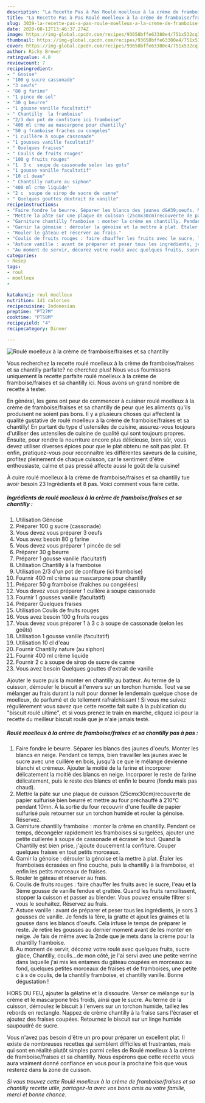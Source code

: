 ```yaml
---
description: "La Recette Pas à Pas Roulé moelleux à la crème de framboise/fraises et sa chantilly"
title: "La Recette Pas à Pas Roulé moelleux à la crème de framboise/fraises et sa chantilly"
slug: 3039-la-recette-pas-a-pas-roule-moelleux-a-la-creme-de-framboise-fraises-et-sa-chantilly
date: 2020-08-12T13:46:37.274Z
image: https://img-global.cpcdn.com/recipes/93658bffe63380e4/751x532cq70/roule-moelleux-a-la-creme-de-framboisefraises-et-sa-chantilly-photo-principale-de-la-recette.jpg
thumbnail: https://img-global.cpcdn.com/recipes/93658bffe63380e4/751x532cq70/roule-moelleux-a-la-creme-de-framboisefraises-et-sa-chantilly-photo-principale-de-la-recette.jpg
cover: https://img-global.cpcdn.com/recipes/93658bffe63380e4/751x532cq70/roule-moelleux-a-la-creme-de-framboisefraises-et-sa-chantilly-photo-principale-de-la-recette.jpg
author: Ricky Brewer
ratingvalue: 4.8
reviewcount: 7
recipeingredient:
- " Gnoise"
- "100 g sucre cassonade"
- "3 oeufs"
- "80 g farine"
- "1 pince de sel"
- "30 g beurre"
- "1 gousse vanille facultatif"
- " Chantilly  la framboise"
- "2/3 dun pot de confiture ici framboise"
- "400 ml crme au mascarpone pour chantilly"
- "50 g framboise fraches ou congeles"
- "1 cuillère à soupe cassonade"
- "1 gousses vanille facultatif"
- " Quelques fraises"
- " Coulis de fruits rouges"
- "100 g fruits rouges"
- "1  3 c  soupe de cassonade selon les gots"
- "1 gousse vanille facultatif"
- "10 cl deau"
- " Chantilly nature au siphon"
- "400 ml crme liquide"
- "2 c  soupe de sirop de sucre de canne"
- " Quelques gouttes dextrait de vanille"
recipeinstructions:
- "Faire fondre le beurre. Séparer les blancs des jaunes d&#39;oeufs. Monter les blancs en neige. Pendant ce temps, bien travailler les jaunes avec le sucre avec une cuillère en bois, jusqu&#39;à ce que le mélange devienne blanchi et crémeux. Ajouter la moitié de la farine et incorporer délicatement la moitié des blancs en neige. Incorporer le reste de farine délicatement, puis le reste des blancs et enfin le beurre (fondu mais pas chaud)."
- "Mettre la pâte sur une plaque de cuisson (25cmx30cm)recouverte de papier sulfurisé bien beurré et mettre au four préchauffé à 210°C pendant 10mn. À la.sortie du four recouvrir d&#39;une feuille de papier sulfurisé puis retourner sur un torchon humide et rouler la génoise. Réservez."
- "Garniture chantilly framboise : monter la crème en chantilly. Pendant ce temps, décongeler rapidement les framboises si surgelées, ajouter une petite cuillerée à soupe de cassonade et écraser le tout. Quand la Chantilly est bien prise, j&#39;ajoute doucement la confiture. Couper quelques fraises en tout petits morceaux."
- "Garnir la génoise : dérouler la génoise et la mettre à plat. Étaler les framboises écrasées en fine couche, puis la chantilly à la framboise, et enfin les petits morceaux de fraises."
- "Rouler le gâteau et réserver au frais."
- "Coulis de fruits rouges : faire chauffer les fruits avec le sucre, l&#39;eau et la 3ème gousse de vanille fendue et grattée. Quand les fruits ramollissent, stopper la cuisson et passer au blender. Vous pouvez ensuite filtrer si vous le souhaitez. Réservez au frais."
- "Astuce vanille : avant de préparer et peser tous les ingrédients, je sors 3 gousses de vanille. Je fends la 1ère, la gratte et ajout les graines et la gousse dans les blancs d&#39;oeufs. Cela infuse le temps de préparer le reste. Je retire les gousses au dernier moment avant de les monter en neige. Je fais de même avec la 2nde que je mets dans la crème pour la chantilly framboise."
- "Au moment de servir, décorez votre roulé avec quelques fruits, sucre glace, Chantilly, coulis...de mon côté, je l&#39;ai servi avec une petite verrine dans laquelle j&#39;ai mis les entames du gâteau coupées en morceaux au fond, quelques petites morceaux de fraises et de framboises, une petite c à s de coulis, de la chantilly framboise, et chantilly vanille. Bonne dégustation !"
categories:
- Resep
tags:
- roul
- moelleux
- 

katakunci: roul moelleux  
nutrition: 141 calories
recipecuisine: Indonesian
preptime: "PT27M"
cooktime: "PT58M"
recipeyield: "4"
recipecategory: Dinner

---
```



![Roulé moelleux à la crème de framboise/fraises et sa chantilly](https://img-global.cpcdn.com/recipes/93658bffe63380e4/751x532cq70/roule-moelleux-a-la-creme-de-framboisefraises-et-sa-chantilly-photo-principale-de-la-recette.jpg)

Vous recherchez la recette roulé moelleux à la crème de framboise/fraises et sa chantilly parfaite? ne cherchez plus! Nous vous fournissons uniquement la recette parfaite roulé moelleux à la crème de framboise/fraises et sa chantilly ici. Nous avons un grand nombre de recette à tester.

En général, les gens ont peur de commencer à cuisiner roulé moelleux à la crème de framboise/fraises et sa chantilly de peur que les aliments qu'ils produisent ne soient pas bons. Il y a plusieurs choses qui affectent la qualité gustative de roulé moelleux à la crème de framboise/fraises et sa chantilly! En partant du type d'ustensiles de cuisine, assurez-vous toujours d'utiliser des ustensiles de cuisine de qualité qui sont toujours propres. Ensuite, pour rendre la nourriture encore plus délicieuse, bien sûr, vous devez utiliser diverses épices pour que le plat obtenu ne soit pas plat. Et enfin, pratiquez-vous pour reconnaître les différentes saveurs de la cuisine, profitez pleinement de chaque cuisson, car le sentiment d'être enthousiaste, calme et pas pressé affecte aussi le goût de la cuisine!

<!--inarticleads1-->

À cuire roulé moelleux à la crème de framboise/fraises et sa chantilly tue avoir besoin 23 Ingrédients et 8 pas. Voici comment vous faire cette.

##### Ingrédients de roulé moelleux à la crème de framboise/fraises et sa chantilly :

1. Utilisation  Génoise
1. Préparer 100 g sucre (cassonade)
1. Vous devez vous préparer 3 oeufs
1. Vous avez besoin 80 g farine
1. Vous devez vous préparer 1 pincée de sel
1. Préparer 30 g beurre
1. Préparer 1 gousse vanille (facultatif)
1. Utilisation  Chantilly à la framboise
1. Utilisation 2/3 d&#39;un pot de confiture (ici framboise)
1. Fournir 400 ml crème au mascarpone pour chantilly
1. Préparer 50 g framboise (fraîches ou congelées)
1. Vous devez vous préparer 1 cuillère à soupe cassonade
1. Fournir 1 gousses vanille (facultatif)
1. Préparer  Quelques fraises
1. Utilisation  Coulis de fruits rouges
1. Vous avez besoin 100 g fruits rouges
1. Vous devez vous préparer 1 à 3 c à soupe de cassonade (selon les goûts)
1. Utilisation 1 gousse vanille (facultatif)
1. Utilisation 10 cl d&#39;eau
1. Fournir  Chantilly nature (au siphon)
1. Fournir 400 ml crème liquide
1. Fournir 2 c à soupe de sirop de sucre de canne
1. Vous avez besoin  Quelques gouttes d&#39;extrait de vanille


Ajouter le sucre puis la monter en chantilly au batteur. Au terme de la cuisson, démouler le biscuit à l&#39;envers sur un torchon humide. Tout va se mélanger au frais durant la nuit pour donner le lendemain quelque chose de moelleux, de parfumé et de tellement rafraîchissant ! Si vous me suivez régulièrement vous savez que cette recette fait suite à la publication du &#34;biscuit roulé ultime&#34;, et si vous prenez le train en marche, cliquez ici pour la recette du meilleur biscuit roulé que je n&#39;aie jamais testé. 

<!--inarticleads2-->

##### Roulé moelleux à la crème de framboise/fraises et sa chantilly pas à pas :

1. Faire fondre le beurre. Séparer les blancs des jaunes d&#39;oeufs. Monter les blancs en neige. Pendant ce temps, bien travailler les jaunes avec le sucre avec une cuillère en bois, jusqu&#39;à ce que le mélange devienne blanchi et crémeux. Ajouter la moitié de la farine et incorporer délicatement la moitié des blancs en neige. Incorporer le reste de farine délicatement, puis le reste des blancs et enfin le beurre (fondu mais pas chaud).
1. Mettre la pâte sur une plaque de cuisson (25cmx30cm)recouverte de papier sulfurisé bien beurré et mettre au four préchauffé à 210°C pendant 10mn. À la.sortie du four recouvrir d&#39;une feuille de papier sulfurisé puis retourner sur un torchon humide et rouler la génoise. Réservez.
1. Garniture chantilly framboise : monter la crème en chantilly. Pendant ce temps, décongeler rapidement les framboises si surgelées, ajouter une petite cuillerée à soupe de cassonade et écraser le tout. Quand la Chantilly est bien prise, j&#39;ajoute doucement la confiture. Couper quelques fraises en tout petits morceaux.
1. Garnir la génoise : dérouler la génoise et la mettre à plat. Étaler les framboises écrasées en fine couche, puis la chantilly à la framboise, et enfin les petits morceaux de fraises.
1. Rouler le gâteau et réserver au frais.
1. Coulis de fruits rouges : faire chauffer les fruits avec le sucre, l&#39;eau et la 3ème gousse de vanille fendue et grattée. Quand les fruits ramollissent, stopper la cuisson et passer au blender. Vous pouvez ensuite filtrer si vous le souhaitez. Réservez au frais.
1. Astuce vanille : avant de préparer et peser tous les ingrédients, je sors 3 gousses de vanille. Je fends la 1ère, la gratte et ajout les graines et la gousse dans les blancs d&#39;oeufs. Cela infuse le temps de préparer le reste. Je retire les gousses au dernier moment avant de les monter en neige. Je fais de même avec la 2nde que je mets dans la crème pour la chantilly framboise.
1. Au moment de servir, décorez votre roulé avec quelques fruits, sucre glace, Chantilly, coulis...de mon côté, je l&#39;ai servi avec une petite verrine dans laquelle j&#39;ai mis les entames du gâteau coupées en morceaux au fond, quelques petites morceaux de fraises et de framboises, une petite c à s de coulis, de la chantilly framboise, et chantilly vanille. Bonne dégustation !


HORS DU FEU, ajouter la gélatine et la dissoudre. Verser ce mélange sur la crème et le mascarpone très froids, ainsi que le sucre. Au terme de la cuisson, démoulez le biscuit à l&#39;envers sur un torchon humide, taillez les rebords en rectangle. Nappez de crème chantilly à la fraise sans l&#39;écraser et ajoutez des fraises coupées. Retournez le biscuit sur un linge humide saupoudré de sucre. 

<!--inarticleads1-->

<p>
Vous n'avez pas besoin d'être un pro pour préparer un excellent plat. Il existe de nombreuses recettes qui semblent difficiles et frustrantes, mais qui sont en réalité plutôt simples parmi celles de Roulé moelleux à la crème de framboise/fraises et sa chantilly. Nous espérons que cette recette vous aura vraiment donné confiance en vous pour la prochaine fois que vous resterez dans la zone de cuisson.
</p>

<p>
<i>Si vous trouvez cette Roulé moelleux à la crème de framboise/fraises et sa chantilly recette utile, partagez-la avec vos bons amis ou votre famille, merci et bonne chance.</i>
</p>

